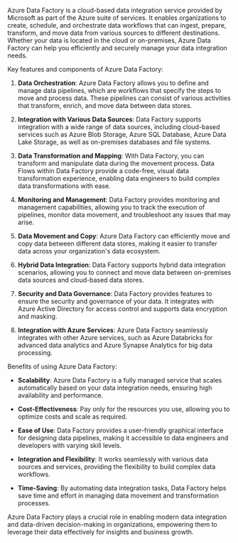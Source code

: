 Azure Data Factory is a cloud-based data integration service provided by Microsoft as part of the Azure suite of services. It enables organizations to create, schedule, and orchestrate data workflows that can ingest, prepare, transform, and move data from various sources to different destinations. Whether your data is located in the cloud or on-premises, Azure Data Factory can help you efficiently and securely manage your data integration needs.

Key features and components of Azure Data Factory:

1.  **Data Orchestration**: Azure Data Factory allows you to define and manage data pipelines, which are workflows that specify the steps to move and process data. These pipelines can consist of various activities that transform, enrich, and move data between data stores.
    
2.  **Integration with Various Data Sources**: Data Factory supports integration with a wide range of data sources, including cloud-based services such as Azure Blob Storage, Azure SQL Database, Azure Data Lake Storage, as well as on-premises databases and file systems.
    
3.  **Data Transformation and Mapping**: With Data Factory, you can transform and manipulate data during the movement process. Data Flows within Data Factory provide a code-free, visual data transformation experience, enabling data engineers to build complex data transformations with ease.
    
4.  **Monitoring and Management**: Data Factory provides monitoring and management capabilities, allowing you to track the execution of pipelines, monitor data movement, and troubleshoot any issues that may arise.
    
5.  **Data Movement and Copy**: Azure Data Factory can efficiently move and copy data between different data stores, making it easier to transfer data across your organization's data ecosystem.
    
6.  **Hybrid Data Integration**: Data Factory supports hybrid data integration scenarios, allowing you to connect and move data between on-premises data sources and cloud-based data stores.
    
7.  **Security and Data Governance**: Data Factory provides features to ensure the security and governance of your data. It integrates with Azure Active Directory for access control and supports data encryption and masking.
    
8.  **Integration with Azure Services**: Azure Data Factory seamlessly integrates with other Azure services, such as Azure Databricks for advanced data analytics and Azure Synapse Analytics for big data processing.
    

Benefits of using Azure Data Factory:

-   **Scalability**: Azure Data Factory is a fully managed service that scales automatically based on your data integration needs, ensuring high availability and performance.
    
-   **Cost-Effectiveness**: Pay only for the resources you use, allowing you to optimize costs and scale as required.
    
-   **Ease of Use**: Data Factory provides a user-friendly graphical interface for designing data pipelines, making it accessible to data engineers and developers with varying skill levels.
    
-   **Integration and Flexibility**: It works seamlessly with various data sources and services, providing the flexibility to build complex data workflows.
    
-   **Time-Saving**: By automating data integration tasks, Data Factory helps save time and effort in managing data movement and transformation processes.
    

Azure Data Factory plays a crucial role in enabling modern data integration and data-driven decision-making in organizations, empowering them to leverage their data effectively for insights and business growth.
